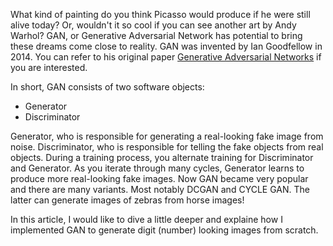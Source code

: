 What kind of painting do you think Picasso would produce if he were still alive today?
Or, wouldn't it so cool if you can see another art by Andy Warhol?
GAN, or Generative Adversarial Network has potential to bring these dreams come close to reality.
GAN was invented by Ian Goodfellow in 2014.  You can refer to his original paper [Generative Adversarial Networks](https://arxiv.org/abs/1406.2661) if you are interested.

In short, GAN consists of two software objects:
* Generator
* Discriminator

Generator, who is responsible for generating a real-looking fake image from noise.
Discriminator, who is responsible for telling the fake objects from real objects.
During a training process, you alternate training for Discriminator and Generator.  As you iterate through many cycles, Generator learns to produce more real-looking fake images.
Now GAN became very popular and there are many variants.  Most notably DCGAN and CYCLE GAN.  The latter can generate images of zebras from horse images!

In this article, I would like to dive a little deeper and explaine how I implemented GAN to generate digit (number) looking images from scratch.


